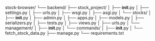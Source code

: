 stock-browser/
└── backend/
    ├── stock_project/
    │   ├── __init__.py
    │   ├── settings.py
    │   ├── urls.py
    │   ├── wsgi.py
    │   ├── asgi.py
    │   └── stocks/
    │       ├── __init__.py
    │       ├── admin.py
    │       ├── apps.py
    │       ├── models.py
    │       ├── serializers.py
    │       ├── tests.py
    │       ├── views.py
    │       ├── urls.py
    │       └── management/
    │           ├── __init__.py
    │           └── commands/
    │               ├── __init__.py
    │               └── fetch_stock_data.py
    ├── manage.py
    └── requirements.txt
